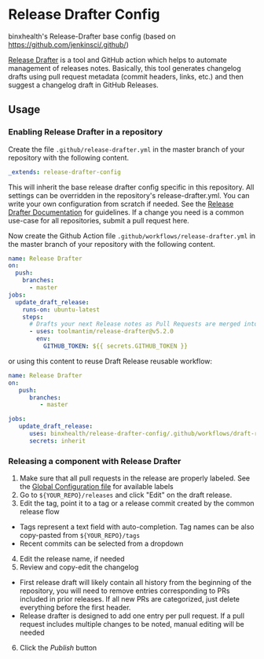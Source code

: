 # Release Drafter Config
binxhealth's Release-Drafter base config (based on https://github.com/jenkinsci/.github/)

[Release Drafter](https://github.com/toolmantim/release-drafter) is a tool and GitHub action which helps to automate 
management of releases notes. Basically, this tool generates changelog drafts using pull request metadata 
(commit headers, links, etc.) and then suggest a changelog draft in GitHub Releases.

## Usage

### Enabling Release Drafter in a repository

Create the file `.github/release-drafter.yml` in the master branch of your repository with the following content.

```yml
_extends: release-drafter-config
```

This will inherit the base release drafter config specific in this repository. All settings can be overridden in the 
repository's release-drafter.yml. You can write your own configuration from scratch if needed.
See the [Release Drafter Documentation](https://github.com/toolmantim/release-drafter/blob/master/README.md) for 
guidelines. If a change you need is a common use-case for all repositories, submit a pull request here.

Now create the Github Action file `.github/workflows/release-drafter.yml` in the master branch of your repository with 
the following content.

```yml
name: Release Drafter
on:
  push:
    branches:
      - master
jobs:
  update_draft_release:
    runs-on: ubuntu-latest
    steps:
      # Drafts your next Release notes as Pull Requests are merged into "master"
      - uses: toolmantim/release-drafter@v5.2.0
        env:
          GITHUB_TOKEN: ${{ secrets.GITHUB_TOKEN }}
```

or using this content to reuse Draft Release reusable workflow:

```yml
name: Release Drafter
on:
   push:
      branches:
         - master

jobs:
   update_draft_release:
      uses: binxhealth/release-drafter-config/.github/workflows/draft-release.yml@master
      secrets: inherit
```


### Releasing a component with Release Drafter

1. Make sure that all pull requests in the release are properly labeled.
   See the [Global Configuration file](./.github/release-drafter.yml) for available labels
2. Go to `${YOUR_REPO}/releases` and click "Edit" on the draft release. 
3. Edit the tag, point it to a tag or a release commit created by the common release flow
* Tags represent a text field with auto-completion. Tag names can be also copy-pasted from `${YOUR_REPO}/tags`
* Recent commits can be selected from a dropdown
4. Edit the release name, if needed
5. Review and copy-edit the changelog
* First release draft will likely contain all history from the beginning of the repository,
   you will need to remove entries corresponding to PRs included in prior releases.
   If all new PRs are categorized, just delete everything before the first header.
* Release drafter is designed to add one entry per pull request.
   If a pull request includes multiple changes to be noted, manual editing will be needed
6. Click the _Publish_ button
